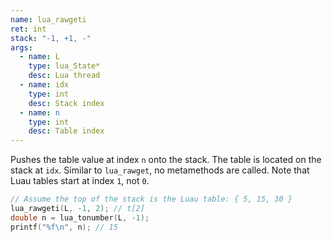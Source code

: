 ```yaml
---
name: lua_rawgeti
ret: int
stack: "-1, +1, -"
args:
  - name: L
    type: lua_State*
    desc: Lua thread
  - name: idx
    type: int
    desc: Stack index
  - name: n
    type: int
    desc: Table index
---
```


Pushes the table value at index `n` onto the stack. The table is located on the stack at `idx`. Similar to `lua_rawget`, no metamethods are called. Note that Luau tables start at index `1`, not `0`.

```cpp title="Example" hl_lines="2"
// Assume the top of the stack is the Luau table: { 5, 15, 30 }
lua_rawgeti(L, -1, 2); // t[2]
double n = lua_tonumber(L, -1);
printf("%f\n", n); // 15
```
